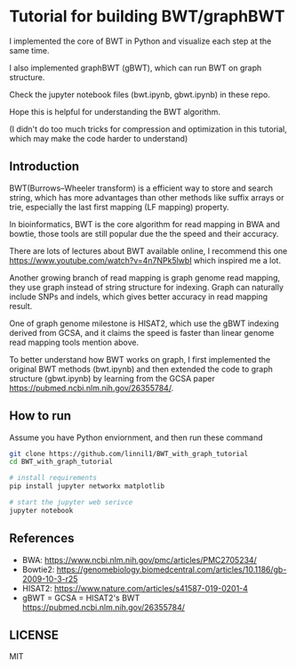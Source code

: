 # Tutorial for building BWT/graphBWT

I implemented the core of BWT in Python and visualize each step at the same time.

I also implemented graphBWT (gBWT), which can run BWT on graph structure.

Check the jupyter notebook files (bwt.ipynb, gbwt.ipynb) in these repo.

Hope this is helpful for understanding the BWT algorithm.

(I didn't do too much tricks for compression and optimization in this tutorial,
which may make the code harder to understand)


## Introduction

BWT(Burrows–Wheeler transform) is a efficient way to store and search string,
which has more advantages than other methods like suffix arrays or trie,
especially the last first mapping (LF mapping) property.

In bioinformatics, BWT is the core algorithm for read mapping in BWA and bowtie,
those tools are still popular due the the speed and their accuracy.

There are lots of lectures about BWT available online,
I recommend this one https://www.youtube.com/watch?v=4n7NPk5lwbI which inspired me a lot.

Another growing branch of read mapping is graph genome read mapping,
they use graph instead of string structure for indexing.
Graph can naturally include SNPs and indels,
which gives better accuracy in read mapping result.

One of graph genome milestone is HISAT2, which use the gBWT indexing derived from GCSA,
and it claims the speed is faster than linear genome read mapping tools mention above.

To better understand how BWT works on graph,
I first implemented the original BWT methods (bwt.ipynb) and then
extended the code to graph structure (gbwt.ipynb)
by learning from the GCSA paper https://pubmed.ncbi.nlm.nih.gov/26355784/.


## How to run

Assume you have Python enviornment, and then run these command

``` bash
git clone https://github.com/linnil1/BWT_with_graph_tutorial
cd BWT_with_graph_tutorial

# install requirements
pip install jupyter networkx matplotlib

# start the jupyter web serivce
jupyter notebook
```


## References

* BWA: https://www.ncbi.nlm.nih.gov/pmc/articles/PMC2705234/
* Bowtie2: https://genomebiology.biomedcentral.com/articles/10.1186/gb-2009-10-3-r25
* HISAT2: https://www.nature.com/articles/s41587-019-0201-4
* gBWT = GCSA = HISAT2's BWT https://pubmed.ncbi.nlm.nih.gov/26355784/


## LICENSE
MIT